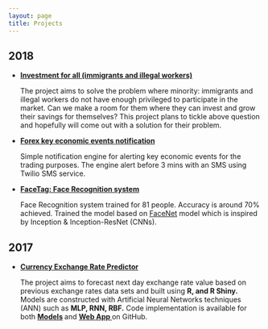 ```yaml
---
layout: page
title: Projects
---
```


## 2018

* <strong><a href ="https://github.com/alexsnow348/investment-for-all" target="_blank">Investment for all (immigrants and illegal workers)</a></strong>

	The project aims to solve the problem where minority: immigrants and illegal workers do not have enough privileged to participate in the market. Can we make a room for them where they can invest and grow their savings for themselves? This project plans to tickle above question and hopefully will come out with a solution for their problem.

* <strong><a href ="https://github.com/alexsnow348/FX-Key-Eco-Event" target="_blank">Forex key economic events notification</a></strong>

	Simple notification engine for alerting key economic events for the trading purposes. The engine alert before 3 mins with an SMS using Twilio SMS service.

* <strong><a href ="https://github.com/alexsnow348/facetag" target="_blank">FaceTag: Face Recognition system</a></strong>

	Face Recognition system trained for 81 people. Accuracy is around 70% achieved. Trained the model based on <a href ="https://github.com/davidsandberg/facenet" target="_blank">FaceNet</a> model which  is inspired by Inception & Inception-ResNet (CNNs).

## 2017
* <strong><a href="https://wuthmone.shinyapps.io/ann_predictor_app/" target="_blank">Currency Exchange Rate Predictor</a></strong>

	The project aims to forecast next day exchange rate value based on previous exchange rates data sets and built using <strong>R, and R Shiny.</strong> Models are constructed with Artificial Neural Networks techniques (ANN) such as <strong>MLP, RNN, RBF.</strong> Code implementation is available for both <strong> <a href="https://github.com/alexsnow348/Exchange-Rate-Forecasting-Using-Ensemble-ANN-Models" target="_blank">Models</a> </strong>  and  <strong><a href="https://github.com/alexsnow348/Exchange-Rate-Predictor-Web-App" target="_blank">Web App </a></strong> on GitHub.
